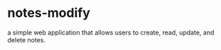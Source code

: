 # notes-modify
a simple web application that allows users to create, read, update, and delete notes.

